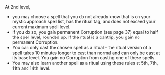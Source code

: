 At 2nd level,
- you may choose a spell that you do not already know that is on your mystic approach spell list, has the ritual tag, and does not exceed your current maximum spell level.
- If you do so, you gain permanent Corruption (see page 37) equal to half the spell level, rounded up. If the ritual is a cantrip, you gain no permanent Corruption.
- You can only cast the chosen spell as a ritual – the ritual version of a spell takes 10 minutes longer to cast than normal and can only be cast at its base level. You gain no Corruption from casting one of these spells.
- You may also learn another spell as a ritual using these rules at 5th, 7th, 11th and 14th level.